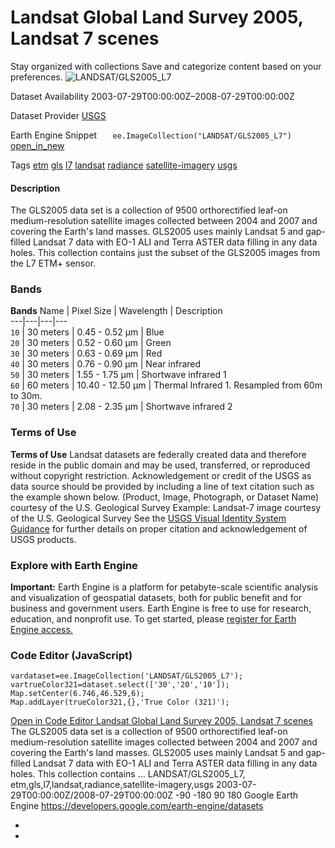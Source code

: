  
#  Landsat Global Land Survey 2005, Landsat 7 scenes 
Stay organized with collections  Save and categorize content based on your preferences. 
![LANDSAT/GLS2005_L7](https://developers.google.com/earth-engine/datasets/images/LANDSAT/LANDSAT_GLS2005_L7_sample.png) 

Dataset Availability
    2003-07-29T00:00:00Z–2008-07-29T00:00:00Z 

Dataset Provider
     [ USGS ](https://www.usgs.gov/landsat-missions/global-land-survey-gls) 

Earth Engine Snippet
     `    ee.ImageCollection("LANDSAT/GLS2005_L7")   ` [ open_in_new ](https://code.earthengine.google.com/?scriptPath=Examples:Datasets/LANDSAT/LANDSAT_GLS2005_L7) 

Tags
     [etm](https://developers.google.com/earth-engine/datasets/tags/etm) [gls](https://developers.google.com/earth-engine/datasets/tags/gls) [l7](https://developers.google.com/earth-engine/datasets/tags/l7) [landsat](https://developers.google.com/earth-engine/datasets/tags/landsat) [radiance](https://developers.google.com/earth-engine/datasets/tags/radiance) [satellite-imagery](https://developers.google.com/earth-engine/datasets/tags/satellite-imagery) [usgs](https://developers.google.com/earth-engine/datasets/tags/usgs)
#### Description
The GLS2005 data set is a collection of 9500 orthorectified leaf-on medium-resolution satellite images collected between 2004 and 2007 and covering the Earth's land masses. GLS2005 uses mainly Landsat 5 and gap-filled Landsat 7 data with EO-1 ALI and Terra ASTER data filling in any data holes.
This collection contains just the subset of the GLS2005 images from the L7 ETM+ sensor.
### Bands
**Bands**
Name | Pixel Size | Wavelength | Description  
---|---|---|---  
`10` |  30 meters  | 0.45 - 0.52 μm | Blue  
`20` |  30 meters  | 0.52 - 0.60 μm | Green  
`30` |  30 meters  | 0.63 - 0.69 μm | Red  
`40` |  30 meters  | 0.76 - 0.90 μm | Near infrared  
`50` |  30 meters  | 1.55 - 1.75 μm | Shortwave infrared 1  
`60` |  60 meters  | 10.40 - 12.50 μm | Thermal Infrared 1. Resampled from 60m to 30m.  
`70` |  30 meters  | 2.08 - 2.35 μm | Shortwave infrared 2  
### Terms of Use
**Terms of Use**
Landsat datasets are federally created data and therefore reside in the public domain and may be used, transferred, or reproduced without copyright restriction.
Acknowledgement or credit of the USGS as data source should be provided by including a line of text citation such as the example shown below.
(Product, Image, Photograph, or Dataset Name) courtesy of the U.S. Geological Survey
Example: Landsat-7 image courtesy of the U.S. Geological Survey
See the [USGS Visual Identity System Guidance](https://www.usgs.gov/information-policies-and-instructions/usgs-visual-identity-system) for further details on proper citation and acknowledgement of USGS products.
### Explore with Earth Engine
**Important:** Earth Engine is a platform for petabyte-scale scientific analysis and visualization of geospatial datasets, both for public benefit and for business and government users. Earth Engine is free to use for research, education, and nonprofit use. To get started, please [register for Earth Engine access.](https://console.cloud.google.com/earth-engine)
### Code Editor (JavaScript)
```
vardataset=ee.ImageCollection('LANDSAT/GLS2005_L7');
vartrueColor321=dataset.select(['30','20','10']);
Map.setCenter(6.746,46.529,6);
Map.addLayer(trueColor321,{},'True Color (321)');
```
[ Open in Code Editor ](https://code.earthengine.google.com/?scriptPath=Examples:Datasets/LANDSAT/LANDSAT_GLS2005_L7)
[ Landsat Global Land Survey 2005, Landsat 7 scenes ](https://developers.google.com/earth-engine/datasets/catalog/LANDSAT_GLS2005_L7)
The GLS2005 data set is a collection of 9500 orthorectified leaf-on medium-resolution satellite images collected between 2004 and 2007 and covering the Earth's land masses. GLS2005 uses mainly Landsat 5 and gap-filled Landsat 7 data with EO-1 ALI and Terra ASTER data filling in any data holes. This collection contains …
LANDSAT/GLS2005_L7, etm,gls,l7,landsat,radiance,satellite-imagery,usgs 
2003-07-29T00:00:00Z/2008-07-29T00:00:00Z
-90 -180 90 180 
Google Earth Engine
https://developers.google.com/earth-engine/datasets
  * [ ](https://doi.org/https://www.usgs.gov/landsat-missions/global-land-survey-gls)
  * [ ](https://doi.org/https://developers.google.com/earth-engine/datasets/catalog/LANDSAT_GLS2005_L7)


